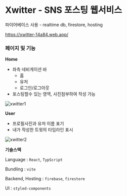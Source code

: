 # Xwitter - SNS 포스팅 웹서비스

파이어베이스 사용 - realtime db, firestore, hosting

https://xwitter-14a84.web.app/

### 페이지 및 기능

**Home**

- 좌측 네비게이션 바
    - 홈
    - 유저
    - 로그인/로그아웃
- 포스팅할수 있는 영역, 사진첨부하여 작성 가능

![xwitter1](https://github.com/hyeonkyeong31/xwitter/assets/78129949/dd40a46a-135e-4910-bab7-f9255ac1e0c9)

**User**

- 프로필사진과 유저 이름 표기
- 내가 작성한 트윗의 타임라인 표시

![xwitter2](https://github.com/hyeonkyeong31/xwitter/assets/78129949/bfcdecd9-8784-4bef-8b75-dac3c825550a)

**기술스택**

Language : `React`, `TypScript`

Bundling : `vite` 

Backend, Hosting : `firebase`, `firestore`

UI : `styled-components`
